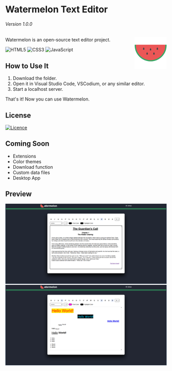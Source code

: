 # Watermelon Text Editor
###### Version 1.0.0
Watermelon is an open-source text editor project. <img align="right" width="100" src="https://github.com/FakeAlek/watermelon/blob/main/assets/img/wmLogo.png">

![HTML5](https://img.shields.io/badge/html5-%23E34F26.svg?style=for-the-badge&logo=html5&logoColor=white)
![CSS3](https://img.shields.io/badge/css3-%231572B6.svg?style=for-the-badge&logo=css3&logoColor=white)
![JavaScript](https://img.shields.io/badge/javascript-%23323330.svg?style=for-the-badge&logo=javascript&logoColor=%23F7DF1E)

## How to Use It
1. Download the folder.
2. Open it in Visual Studio Code, VSCodium, or any similar editor.
3. Start a localhost server.

That's it! Now you can use Watermelon.

## License

[![Licence](https://img.shields.io/github/license/Ileriayo/markdown-badges?style=for-the-badge)](./LICENSE)

## Coming Soon

- Extensions
- Color themes
- Download function
- Custom data files
- Desktop App

## Preview

<p align="center">
  <img alt="Banner" width="1000" src="https://github.com/FakeAlek/watermelon/blob/main/assets/img/screenshot1.png">

  <img alt="Banner" width="1000" src="https://github.com/FakeAlek/watermelon/blob/main/assets/img/screenshot2.jpg">
</p>
